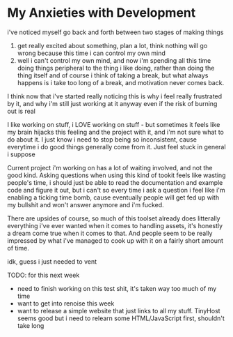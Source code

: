 # My Anxieties with Development

i've noticed myself go back and forth between two stages of making things
1. get really excited about something, plan a lot, think nothing will go wrong because this time i can control my own mind
2. well i can't control my own mind, and now i'm spending all this time doing things peripheral to the thing i like doing, rather than doing the thing itself
and of course i think of taking a break, but what always happens is i take too long of a break, and motivation never comes back. 

I think now that i've started really noticing this is why i feel really frustrated by it, and why i'm still just working at it anyway even if the risk of burning out is real

I like working on stuff, i LOVE working on stuff - but sometimes it feels like my brain hijacks this feeling and the project with it, and i'm not sure what to do about it. I just know i need to stop being so inconsistent, cause everytime i do good things generally come from it. Just feel stuck in general i suppose

Current project i'm working on has a lot of waiting involved, and not the good kind. Asking questions when using this kind of tookit feels like wasting people's time, i should just be able to read the documentation and example code and figure it out, but i can't so every time i ask a question i feel like i'm enabling a ticking time bomb, cause eventually people will get fed up with my bullshit and won't answer anymore and i'm fucked.

There are upsides of course, so much of this toolset already does litterally everything i've ever wanted when it comes to handling assets, it's honestly a dream come true when it comes to that. And people seem to be really impressed by what i've managed to cook up with it on a fairly short amount of time.

idk, guess i just needed to vent

TODO: for this next week
- need to finish working on this test shit, it's taken way too much of my time
- want to get into renoise this week
- want to release a simple website that just links to all my stuff. TinyHost seems good but i need to relearn some HTML/JavaScript first, shouldn't take long